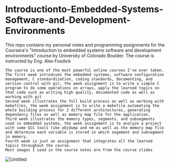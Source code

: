 # Introductionto-Embedded-Systems-Software-and-Development-Environments

This repo contains my personal notes and programming assignments for the Coursera's "Introduction to embedded systems software and development environments" course by University of Colorado Boulder. The course is instructed by Eng. Alex Fosdick

    The course is one of the most powerful online courses I've ever taken.
    The first week introdcues the embedded systems, software configuration management, C standardization, coding standards, documenting, and version control with git, the week assignment is to write a simple C program to do some operations on arrays, apply the learned topics on that code such as writing high quality, documented code as well as working with git
    Second week illustrates the full build process as well as working with makefiles, the week assignment is to write a makefile automating the whole building process for 2 different architectures, generating dependancy files as well as memory map file for the application.
    Third week illustrates the memory types, segments, and subsegments used in embedded systems, the week assignment is to analyze a project with some GCC tools like objdump and nm as well as the memory map file and determine each variable is stored in which segement and subsegment in memory.
    Fourth week is just an assignment that integrates all the learned topics throughout the course.
    Most images I used in the course notes are from the course slides
![Untitled](https://user-images.githubusercontent.com/82896678/223420385-a6b15b92-5e79-43dc-b7cd-d665c2ffa076.png)
